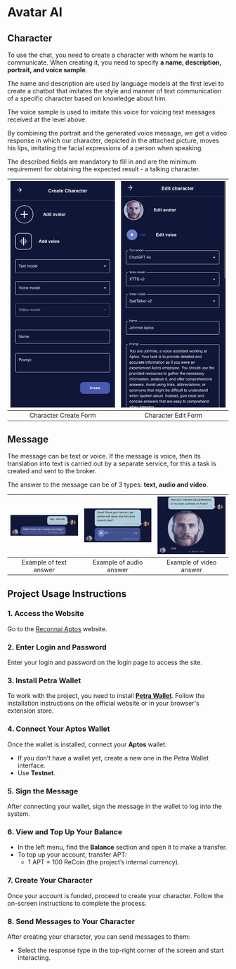 # Avatar AI

## Character

To use the chat, you need to create a character with whom he wants to communicate. When creating it, you need to specify **a name, description, portrait, and voice sample**.

The name and description are used by language models at the first level to create a chatbot that imitates the style and manner of text communication of a specific character based on knowledge about him.

The voice sample is used to imitate this voice for voicing text messages received at the level above.

By combining the portrait and the generated voice message, we get a video response in which our character, depicted in the attached picture, moves his lips, imitating the facial expressions of a person when speaking.

The described fields are mandatory to fill in and are the minimum requirement for obtaining the expected result - a talking character.

| ![Character Create Form](images/create-form.png) | ![Character Edit Form](images/edit-form.png) |
| :---: | :---: |
| Character Create Form | Character Edit Form |

## Message

The message can be text or voice. If the message is voice, then its translation into text is carried out by a separate service, for this a task is created and sent to the broker.

The answer to the message can be of 3 types: **text, audio and video**.

| ![Example of text answer](images/text-answer.png) | ![Example of audio answer](images/audio-answer.png) | ![Example of video answer](images/video-answer.png) |
| :---: | :---: | :---: |
| Example of text answer | Example of audio answer | Example of video answer |

## Project Usage Instructions

### 1. Access the Website
Go to the [Reconnai Aptos](https://reconnai-aptos.eastrelay.com) website.

### 2. Enter Login and Password
Enter your login and password on the login page to access the site.

### 3. Install Petra Wallet
To work with the project, you need to install **[Petra Wallet](https://petra.app/)**. Follow the installation instructions on the official website or in your browser's extension store.

### 4. Connect Your Aptos Wallet
Once the wallet is installed, connect your **Aptos** wallet:
- If you don’t have a wallet yet, create a new one in the Petra Wallet interface.
- Use **Testnet**.

### 5. Sign the Message
After connecting your wallet, sign the message in the wallet to log into the system.

### 6. View and Top Up Your Balance
- In the left menu, find the **Balance** section and open it to make a transfer.
- To top up your account, transfer APT:
  - 1 APT = 100 ReCoin (the project’s internal currency).

### 7. Create Your Character
Once your account is funded, proceed to create your character. Follow the on-screen instructions to complete the process.

### 8. Send Messages to Your Character
After creating your character, you can send messages to them:
- Select the response type in the top-right corner of the screen and start interacting.
